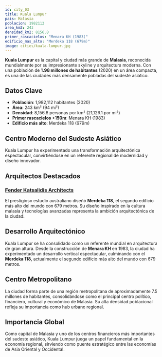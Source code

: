 ```yaml
---
id: city_03
title: Kuala Lumpur
pais: Malasia
poblacion: 1982112
area_km2: 243
densidad_km2: 8156.8
primer_rascacielos: "Menara KH (1983)"
edificio_mas_alto: "Merdeka 118 (679m)"
image: cities/kuala-lumpur.jpg
---
```


**Kuala Lumpur** es la capital y ciudad más grande de **Malasia**, reconocida mundialmente por su impresionante skyline y arquitectura moderna. Con una población de **1.98 millones de habitantes** (2020) en un área compacta, es una de las ciudades más densamente pobladas del sudeste asiático.

## Datos Clave

- **Población**: 1,982,112 habitantes (2020)
- **Área**: 243 km² (94 mi²)
- **Densidad**: 8,156.8 personas por km² (21,126.1 por mi²)
- **Primer rascacielos +150m**: Menara KH (1983)
- **Edificio más alto**: Merdeka 118 (679m)

## Centro Moderno del Sudeste Asiático

Kuala Lumpur ha experimentado una transformación arquitectónica espectacular, convirtiéndose en un referente regional de modernidad y diseño innovador.

## Arquitectos Destacados

### [Fender Katsalidis Architects](/architects-md/arq_03)

El prestigioso estudio australiano diseñó **Merdeka 118**, el segundo edificio más alto del mundo con 679 metros. Su diseño inspirado en la cultura malasia y tecnologías avanzadas representa la ambición arquitectónica de la ciudad.

## Desarrollo Arquitectónico

Kuala Lumpur se ha consolidado como un referente mundial en arquitectura de gran altura. Desde la construcción de **Menara KH** en 1983, la ciudad ha experimentado un desarrollo vertical espectacular, culminando con el **Merdeka 118**, actualmente el segundo edificio más alto del mundo con 679 metros.

## Centro Metropolitano

La ciudad forma parte de una región metropolitana de aproximadamente 7.5 millones de habitantes, consolidándose como el principal centro político, financiero, cultural y económico de Malasia. Su alta densidad poblacional refleja su importancia como hub urbano regional.

## Importancia Global

Como capital de Malasia y uno de los centros financieros más importantes del sudeste asiático, Kuala Lumpur juega un papel fundamental en la economía regional, sirviendo como puente estratégico entre las economías de Asia Oriental y Occidental.
